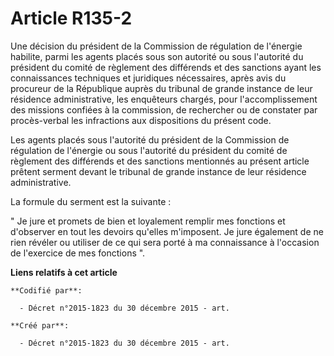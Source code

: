 # Article R135-2

Une décision du président de la Commission de régulation de l'énergie habilite, parmi les agents placés sous son autorité ou
sous l'autorité du président du comité de règlement des différends et des sanctions ayant les connaissances techniques et
juridiques nécessaires, après avis du procureur de la République auprès du tribunal de grande instance de leur résidence
administrative, les enquêteurs chargés, pour l'accomplissement des missions confiées à la commission, de rechercher ou de
constater par procès-verbal les infractions aux dispositions du présent code. 

Les agents placés sous l'autorité du président de la Commission de régulation de l'énergie ou sous l'autorité du président du
comité de règlement des différends et des sanctions mentionnés au présent article prêtent serment devant le tribunal de
grande instance de leur résidence administrative. 

La formule du serment est la suivante : 

" Je jure et promets de bien et loyalement remplir mes fonctions et d'observer en tout les devoirs qu'elles m'imposent. Je
jure également de ne rien révéler ou utiliser de ce qui sera porté à ma connaissance à l'occasion de l'exercice de mes
fonctions ".

**Liens relatifs à cet article**

	**Codifié par**:

	  - Décret n°2015-1823 du 30 décembre 2015 - art.

	**Créé par**:

	  - Décret n°2015-1823 du 30 décembre 2015 - art.
